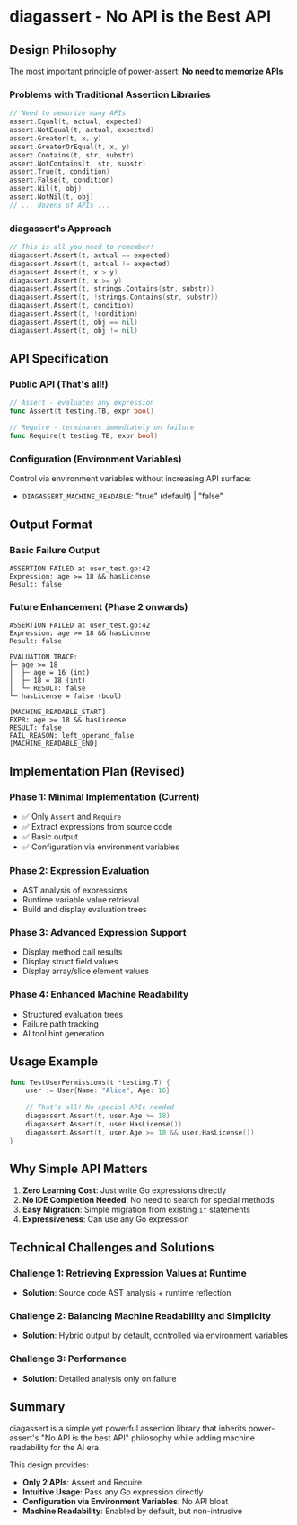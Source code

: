 # diagassert - No API is the Best API

## Design Philosophy

The most important principle of power-assert: **No need to memorize APIs**

### Problems with Traditional Assertion Libraries

```go
// Need to memorize many APIs
assert.Equal(t, actual, expected)
assert.NotEqual(t, actual, expected)
assert.Greater(t, x, y)
assert.GreaterOrEqual(t, x, y)
assert.Contains(t, str, substr)
assert.NotContains(t, str, substr)
assert.True(t, condition)
assert.False(t, condition)
assert.Nil(t, obj)
assert.NotNil(t, obj)
// ... dozens of APIs ...
```

### diagassert's Approach

```go
// This is all you need to remember!
diagassert.Assert(t, actual == expected)
diagassert.Assert(t, actual != expected)
diagassert.Assert(t, x > y)
diagassert.Assert(t, x >= y)
diagassert.Assert(t, strings.Contains(str, substr))
diagassert.Assert(t, !strings.Contains(str, substr))
diagassert.Assert(t, condition)
diagassert.Assert(t, !condition)
diagassert.Assert(t, obj == nil)
diagassert.Assert(t, obj != nil)
```

## API Specification

### Public API (That's all!)

```go
// Assert - evaluates any expression
func Assert(t testing.TB, expr bool)

// Require - terminates immediately on failure
func Require(t testing.TB, expr bool)
```

### Configuration (Environment Variables)

Control via environment variables without increasing API surface:

- `DIAGASSERT_MACHINE_READABLE`: "true" (default) | "false"

## Output Format

### Basic Failure Output

```
ASSERTION FAILED at user_test.go:42
Expression: age >= 18 && hasLicense
Result: false
```

### Future Enhancement (Phase 2 onwards)

```
ASSERTION FAILED at user_test.go:42
Expression: age >= 18 && hasLicense
Result: false

EVALUATION TRACE:
├─ age >= 18
│  ├─ age = 16 (int)
│  ├─ 18 = 18 (int)
│  └─ RESULT: false
└─ hasLicense = false (bool)

[MACHINE_READABLE_START]
EXPR: age >= 18 && hasLicense
RESULT: false
FAIL_REASON: left_operand_false
[MACHINE_READABLE_END]
```

## Implementation Plan (Revised)

### Phase 1: Minimal Implementation (Current)
- ✅ Only `Assert` and `Require`
- ✅ Extract expressions from source code
- ✅ Basic output
- ✅ Configuration via environment variables

### Phase 2: Expression Evaluation
- AST analysis of expressions
- Runtime variable value retrieval
- Build and display evaluation trees

### Phase 3: Advanced Expression Support
- Display method call results
- Display struct field values
- Display array/slice element values

### Phase 4: Enhanced Machine Readability
- Structured evaluation trees
- Failure path tracking
- AI tool hint generation

## Usage Example

```go
func TestUserPermissions(t *testing.T) {
    user := User{Name: "Alice", Age: 16}
    
    // That's all! No special APIs needed
    diagassert.Assert(t, user.Age >= 18)
    diagassert.Assert(t, user.HasLicense())
    diagassert.Assert(t, user.Age >= 18 && user.HasLicense())
}
```

## Why Simple API Matters

1. **Zero Learning Cost**: Just write Go expressions directly
2. **No IDE Completion Needed**: No need to search for special methods
3. **Easy Migration**: Simple migration from existing `if` statements
4. **Expressiveness**: Can use any Go expression

## Technical Challenges and Solutions

### Challenge 1: Retrieving Expression Values at Runtime
- **Solution**: Source code AST analysis + runtime reflection

### Challenge 2: Balancing Machine Readability and Simplicity
- **Solution**: Hybrid output by default, controlled via environment variables

### Challenge 3: Performance
- **Solution**: Detailed analysis only on failure

## Summary

diagassert is a simple yet powerful assertion library that inherits power-assert's "No API is the best API" philosophy while adding machine readability for the AI era.

This design provides:

- **Only 2 APIs**: Assert and Require
- **Intuitive Usage**: Pass any Go expression directly
- **Configuration via Environment Variables**: No API bloat
- **Machine Readability**: Enabled by default, but non-intrusive